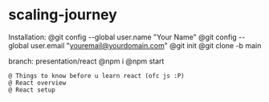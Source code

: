 # scaling-journey
Installation:
  @git config --global user.name "Your Name"
  @git config --global user.email "youremail@yourdomain.com" 
  @git init
  @git clone -b main <http-code>

branch: presentation/react
  @npm i
  @npm start
~~~~~~~~~~~~~~~~~~~~~~~~~ REACT ~~~~~~~~~~~~~~~~~~~~~~~~~
@ Things to know before u learn react (ofc js :P)
@ React overview
@ React setup
